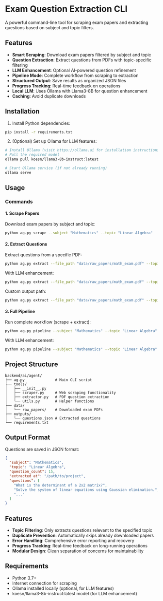 # Exam Question Extraction CLI

A powerful command-line tool for scraping exam papers and extracting questions based on subject and topic filters.

## Features

- **Smart Scraping**: Download exam papers filtered by subject and topic
- **Question Extraction**: Extract questions from PDFs with topic-specific filtering
- **LLM Enhancement**: Optional AI-powered question refinement
- **Pipeline Mode**: Complete workflow from scraping to extraction
- **Structured Output**: Save results as organized JSON files
- **Progress Tracking**: Real-time feedback on operations
- **Local LLM**: Uses Ollama with Llama3-8B for question enhancement
- **Caching**: Avoid duplicate downloads

## Installation

1. Install Python dependencies:
```bash
pip install -r requirements.txt
```

2. (Optional) Set up Ollama for LLM features:
```bash
# Install Ollama (visit https://ollama.ai for installation instructions)
# Pull the required model
ollama pull koesn/llama3-8b-instruct:latest

# Start Ollama service (if not already running)
ollama serve
```

## Usage

### Commands

#### 1. Scrape Papers
Download exam papers by subject and topic:
```bash
python ag.py scrape --subject "Mathematics" --topic "Linear Algebra"
```

#### 2. Extract Questions
Extract questions from a specific PDF:
```bash
python ag.py extract --file_path "data/raw_papers/math_exam.pdf" --topic "Linear Algebra"
```

With LLM enhancement:
```bash
python ag.py extract --file_path "data/raw_papers/math_exam.pdf" --topic "Linear Algebra" --use_llm
```

Custom output path:
```bash
python ag.py extract --file_path "data/raw_papers/math_exam.pdf" --topic "Linear Algebra" --save_path "custom/output.json"
```

#### 3. Full Pipeline
Run complete workflow (scrape + extract):
```bash
python ag.py pipeline --subject "Mathematics" --topic "Linear Algebra"
```

With LLM enhancement:
```bash
python ag.py pipeline --subject "Mathematics" --topic "Linear Algebra" --use_llm
```

## Project Structure

```
backend/ai/agent/
├── ag.py              # Main CLI script
├── tools/
│   ├── __init__.py
│   ├── scraper.py     # Web scraping functionality
│   ├── extractor.py   # PDF question extraction
│   └── utils.py       # Helper functions
├── data/
│   └── raw_papers/    # Downloaded exam PDFs
├── outputs/
│   └── questions.json # Extracted questions
└── requirements.txt
```

## Output Format

Questions are saved in JSON format:

```json
{
  "subject": "Mathematics",
  "topic": "Linear Algebra",
  "question_count": 15,
  "extracted_at": "/path/to/project",
  "questions": [
    "What is the determinant of a 2x2 matrix?",
    "Solve the system of linear equations using Gaussian elimination.",
    "..."
  ]
}
```

## Features

- **Topic Filtering**: Only extracts questions relevant to the specified topic
- **Duplicate Prevention**: Automatically skips already downloaded papers
- **Error Handling**: Comprehensive error reporting and recovery
- **Progress Tracking**: Real-time feedback on long-running operations
- **Modular Design**: Clean separation of concerns for maintainability

## Requirements

- Python 3.7+
- Internet connection for scraping
- Ollama installed locally (optional, for LLM features)
- koesn/llama3-8b-instruct:latest model (for LLM enhancement)